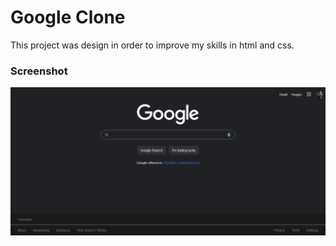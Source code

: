 # Google Clone

This project was design in order to improve my skills in html and css.

### Screenshot

![](/img/my-google-clone.png)